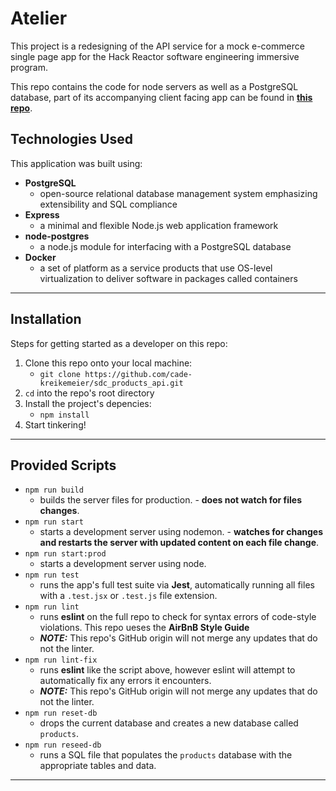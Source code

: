 # Atelier

This project is a redesigning of the API service for a mock e-commerce single page app for the Hack Reactor software engineering immersive program.

This repo contains the code for node servers as well as a PostgreSQL database, part of its accompanying client facing app can be found in **[this repo](https://github.com/cade-kreikemeier/catwalk)**.

## Technologies Used

This application was built using:

- **PostgreSQL**
    - open-source relational database management system emphasizing extensibility and SQL compliance
- **Express**
    - a minimal and flexible Node.js web application framework
- **node-postgres**
    - a node.js module for interfacing with a PostgreSQL database
- **Docker**
    - a set of platform as a service products that use OS-level virtualization to deliver software in packages called containers

---

## Installation

Steps for getting started as a developer on this repo:

1. Clone this repo onto your local machine:
    - ```git clone https://github.com/cade-kreikemeier/sdc_products_api.git```
2. ```cd``` into the repo's root directory
3. Install the project's depencies:
    - ```npm install```
4. Start tinkering!

---

## Provided Scripts

- ```npm run build```
    - builds the server files for production. - __does not watch for files changes__.
- ```npm run start```
    - starts a development server using nodemon. - __watches for changes and restarts the server with updated content on each file change__.
- ```npm run start:prod```
    - starts a development server using node.
- ```npm run test```
    - runs the app's full test suite via **Jest**, automatically running all files with a `.test.jsx` or `.test.js` file extension.
- ```npm run lint```
    - runs **eslint** on the full repo to check for syntax errors of code-style violations. This repo ueses the **AirBnB Style Guide**
    - _**NOTE:**_ This repo's GitHub origin will not merge any updates that do not the linter.
- ```npm run lint-fix```
    - runs **eslint** like the script above, however eslint will attempt to automatically fix any errors it encounters.
    - _**NOTE:**_ This repo's GitHub origin will not merge any updates that do not the linter.
- ```npm run reset-db```
    - drops the current database and creates a new database called ```products```.
- ```npm run reseed-db```
    - runs a SQL file that populates the ```products``` database with the appropriate tables and data.
---
